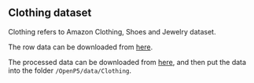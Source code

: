 ## Clothing dataset

Clothing refers to Amazon Clothing, Shoes and Jewelry dataset.

The row data can be downloaded from [here](https://jmcauley.ucsd.edu/data/amazon/index_2014.html).

The processed data can be downloaded from [here](https://drive.google.com/drive/folders/14ScTj2f4bpiJuUdrGL4az1Jf42i34rFI?usp=drive_link), and then put the data into the folder `/OpenP5/data/Clothing`.
